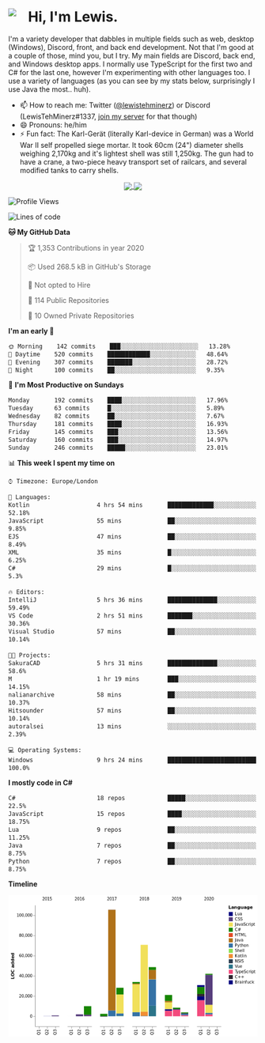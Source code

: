 <h1><img align="left" src="https://cdn.discordapp.com/emojis/552927506957729802.gif" width="40">Hi, I'm Lewis.</h1>

I'm a variety developer that dabbles in multiple fields such as web, desktop (Windows), Discord, front, and back end development. Not that I'm good at a couple of those, mind you, but I try. My main fields are Discord, back end, and Windows desktop apps. I normally use TypeScript for the first two and C# for the last one, however I'm experimenting with other languages too. I use a variety of languages (as you can see by my stats below, surprisingly I use Java the most.. huh).

- 📫 How to reach me: Twitter ([@lewistehminerz](https://twitter.com/lewistehminerz)) or Discord (LewisTehMinerz#1337, [join my server](https://discord.gg/XnUh7JB) for that though)
- 😄 Pronouns: he/him
- ⚡ Fun fact: The Karl-Gerät (literally Karl-device in German) was a World War II self propelled siege mortar. It took 60cm (24") diameter shells weighing 2,170kg and it's lightest shell was still 1,250kg. The gun had to have a crane, a two-piece heavy transport set of railcars, and several modified tanks to carry shells.

<p align="center">
  <a href="https://github.com/anuraghazra/github-readme-stats">
    <img align="center" src="https://github-readme-stats.vercel.app/api?username=LewisTehMinerz&count_private=true&show_icons=true&theme=gruvbox">
  </a>
  <a href="https://github.com/anuraghazra/github-readme-stats">
    <img align="center" src="https://github-readme-stats.vercel.app/api/top-langs/?username=LewisTehMinerz&layout=compact&theme=gruvbox">
  </a>
</p>

<!--START_SECTION:waka-->
![Profile Views](http://img.shields.io/badge/Profile%20Views-49-blue)

![Lines of code](https://img.shields.io/badge/From%20Hello%20World%20I've%20written-15.0%20million%20Lines%20of%20code-blue)

**🐱 My GitHub Data** 

> 🏆 1,353 Contributions in year 2020
 > 
> 📦 Used 268.5 kB in GitHub's Storage 
 > 
> 🚫 Not opted to Hire
 > 
> 📜 114 Public Repositories 
 > 
> 🔑 10 Owned Private Repositories 

**I'm an early 🐤** 

```text
🌞 Morning    142 commits    ███░░░░░░░░░░░░░░░░░░░░░░   13.28% 
🌆 Daytime    520 commits    ████████████░░░░░░░░░░░░░   48.64% 
🌃 Evening    307 commits    ███████░░░░░░░░░░░░░░░░░░   28.72% 
🌙 Night      100 commits    ██░░░░░░░░░░░░░░░░░░░░░░░   9.35%

```
📅 **I'm Most Productive on Sundays** 

```text
Monday       192 commits    ████░░░░░░░░░░░░░░░░░░░░░   17.96% 
Tuesday      63 commits     █░░░░░░░░░░░░░░░░░░░░░░░░   5.89% 
Wednesday    82 commits     ██░░░░░░░░░░░░░░░░░░░░░░░   7.67% 
Thursday     181 commits    ████░░░░░░░░░░░░░░░░░░░░░   16.93% 
Friday       145 commits    ███░░░░░░░░░░░░░░░░░░░░░░   13.56% 
Saturday     160 commits    ███░░░░░░░░░░░░░░░░░░░░░░   14.97% 
Sunday       246 commits    █████░░░░░░░░░░░░░░░░░░░░   23.01%

```


📊 **This week I spent my time on** 

```text
⌚︎ Timezone: Europe/London

💬 Languages: 
Kotlin                   4 hrs 54 mins       █████████████░░░░░░░░░░░░   52.18% 
JavaScript               55 mins             ██░░░░░░░░░░░░░░░░░░░░░░░   9.85% 
EJS                      47 mins             ██░░░░░░░░░░░░░░░░░░░░░░░   8.49% 
XML                      35 mins             █░░░░░░░░░░░░░░░░░░░░░░░░   6.25% 
C#                       29 mins             █░░░░░░░░░░░░░░░░░░░░░░░░   5.3%

🔥 Editors: 
IntelliJ                 5 hrs 36 mins       ██████████████░░░░░░░░░░░   59.49% 
VS Code                  2 hrs 51 mins       ███████░░░░░░░░░░░░░░░░░░   30.36% 
Visual Studio            57 mins             ██░░░░░░░░░░░░░░░░░░░░░░░   10.14%

🐱‍💻 Projects: 
SakuraCAD                5 hrs 31 mins       ██████████████░░░░░░░░░░░   58.6% 
M                        1 hr 19 mins        ███░░░░░░░░░░░░░░░░░░░░░░   14.15% 
nalianarchive            58 mins             ██░░░░░░░░░░░░░░░░░░░░░░░   10.37% 
Hitsounder               57 mins             ██░░░░░░░░░░░░░░░░░░░░░░░   10.14% 
autoralsei               13 mins             ░░░░░░░░░░░░░░░░░░░░░░░░░   2.39%

💻 Operating Systems: 
Windows                  9 hrs 24 mins       █████████████████████████   100.0%

```

**I mostly code in C#** 

```text
C#                       18 repos            █████░░░░░░░░░░░░░░░░░░░░   22.5% 
JavaScript               15 repos            ████░░░░░░░░░░░░░░░░░░░░░   18.75% 
Lua                      9 repos             ██░░░░░░░░░░░░░░░░░░░░░░░   11.25% 
Java                     7 repos             ██░░░░░░░░░░░░░░░░░░░░░░░   8.75% 
Python                   7 repos             ██░░░░░░░░░░░░░░░░░░░░░░░   8.75%

```


**Timeline**

![Chart not found](https://github.com/LewisTehMinerz/LewisTehMinerz/blob/master/charts/bar_graph.png) 


<!--END_SECTION:waka-->
